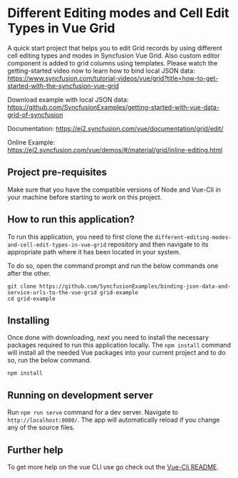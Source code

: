 # Different Editing modes and Cell Edit Types in Vue Grid

A quick start project that helps you to edit Grid records by using different cell editing types and modes in Syncfusion Vue Grid. Also custom editor component is added to grid columns using templates. Please watch the getting-started video now to learn how to bind local JSON data: https://www.syncfusion.com/tutorial-videos/vue/grid?title=how-to-get-started-with-the-syncfusion-vue-grid

Download example with local JSON data: https://github.com/SyncfusionExamples/getting-started-with-vue-data-grid-of-syncfusion

Documentation: https://ej2.syncfusion.com/vue/documentation/grid/edit/

Online Example: https://ej2.syncfusion.com/vue/demos/#/material/grid/inline-editing.html

## Project pre-requisites

Make sure that you have the compatible versions of Node and Vue-Cli in your machine before starting to work on this project.

## How to run this application?

To run this application, you need to first clone the `different-editing-modes-and-cell-edit-types-in-vue-grid` repository and then navigate to its appropriate path where it has been located in your system.

To do so, open the command prompt and run the below commands one after the other.

```
git clone https://github.com/SyncfusionExamples/binding-json-data-and-service-urls-to-the-vue-grid grid-example
cd grid-example
```

## Installing

Once done with downloading, next you need to install the necessary packages required to run this application locally. The `npm install` command will install all the needed Vue packages into your current project and to do so, run the below command.

```
npm install
```

## Running on development server

Run `npm run serve` command for a dev server. Navigate to `http://localhost:8080/`. The app will automatically reload if you change any of the source files.

## Further help

To get more help on the vue CLI use go check out the [Vue-Cli README](https://github.com/vuejs/vue-cli/blob/master/README.md).
